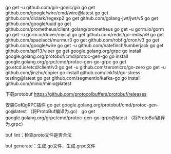 go get -u github.com/gin-gonic/gin
go get github.com/google/wire/cmd/wire@latest
go get github.com/dlclark/regexp2
go get github.com/golang-jwt/jwt/v5
go get github.com/google/uuid
go get github.com/prometheus/client_golang/prometheus
go get -u gorm.io/gorm
go get -u gorm.io/driver/mysql
go get github.com/redis/go-redis/v9
go get github.com/spaolacci/murmur3
go get github.com/robfig/cron/v3
go get github.com/google/wire
go get -u github.com/natefinch/lumberjack
go get github.com/spf13/viper
go get google.golang.org/grpc
go install google.golang.org/protobuf/cmd/protoc-gen-go
go install google.golang.org/grpc/cmd/protoc-gen-go-grpc
go get go.etcd.io/etcd/client/v3
go get -u github.com/zeromicro/go-zero
go get -u github.com/jinzhu/copier
go install github.com/link1st/go-stress-testing@latest
go get github.com/segmentio/kafka-go
go install github.com/minio/minio@latest

下载protobuf
    https://github.com/protocolbuffers/protobuf/releases

安装Go和gRPC插件
    go get google.golang.org/protobuf/cmd/protoc-gen-go@latest （将ProtoBuf编译为.go）
    go get google.golang.org/grpc/cmd/protoc-gen-go-grpc@latest （将ProtoBuf编译为.grpc）

buf lint：检查proto文件是否合法

buf generate：生成.go文件，生成.grpc文件

